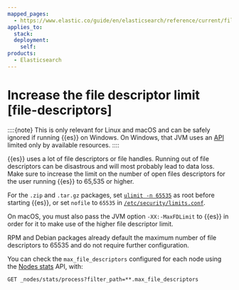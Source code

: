 ```yaml
---
mapped_pages:
  - https://www.elastic.co/guide/en/elasticsearch/reference/current/file-descriptors.html
applies_to:
  stack:
  deployment:
    self:
products:
  - Elasticsearch
---
```


# Increase the file descriptor limit [file-descriptors]

::::{note} 
This is only relevant for Linux and macOS and can be safely ignored if running {{es}} on Windows. On Windows, that JVM uses an [API](https://msdn.microsoft.com/en-us/library/windows/desktop/aa363858(v=vs.85).aspx) limited only by available resources.
::::


{{es}} uses a lot of file descriptors or file handles. Running out of file descriptors can be disastrous and will most probably lead to data loss. Make sure to increase the limit on the number of open files descriptors for the user running {{es}} to 65,535 or higher.

For the `.zip` and `.tar.gz` packages, set [`ulimit -n 65535`](setting-system-settings.md#ulimit) as root before starting {{es}},   or set `nofile` to `65535` in [`/etc/security/limits.conf`](setting-system-settings.md#limits.conf).

On macOS, you must also pass the JVM option `-XX:-MaxFDLimit` to {{es}} in order for it to make use of the higher file descriptor limit.

RPM and Debian packages already default the maximum number of file descriptors to 65535 and do not require further configuration.

You can check the `max_file_descriptors` configured for each node using the [Nodes stats](https://www.elastic.co/docs/api/doc/elasticsearch/operation/operation-nodes-stats) API, with:

```console
GET _nodes/stats/process?filter_path=**.max_file_descriptors
```

